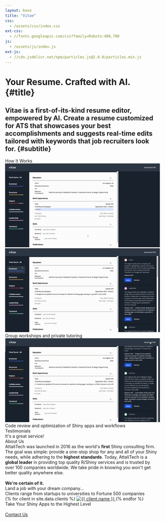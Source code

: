 ```yaml
---
layout: base
title: "Vitae"
css:
  - /assets/css/index.css
ext-css:
  - //fonts.googleapis.com/css?family=Roboto:400,700
js:
  - /assets/js/index.js
ext-js:
  - //cdn.jsdelivr.net/npm/particles.js@2.0.0/particles.min.js
---
```


<div id="header" class="cut1" markdown="1">

<div id="header-inner" markdown="1">

# Your Resume. Crafted with AI. {#title}

## Vitae is a first-of-its-kind resume editor, empowered by AI. Create a resume customized for ATS that showcases your best accomplishments and suggests real-time edits tailored with keywords that job recruiters look for. {#subtitle}

</div>

<div id="particles-js"></div>

</div>

<div id="main-sections">

<div id="services-out" class="page-section cut1">
  <div id="demo">
    <div class="section-title">How It Works</div>
    <div id="services-list">
      <div class="service">
        <img class="service-img" alt="Service image" src="/assets/img/demo_1.gif" />
      </div>
      <div class="demo">
        <img class="service-img" alt="Service image" src="/assets/img/demo_2.gif" />
        <div class="service-text">Group workshops and private tutoring</div>
      </div>
      <div id="demo-break"></div>
      <div class="demo">
        <img class="service-img" alt="Service image" src="/assets/img/demo_3.gif" />
        <div class="service-text">Code review and optimization of Shiny apps and workflows</div>
    </div>

  </div>
</div>

<div id="testimonials" class="page-section grey-section cut2">
  <div id="testimonials">
    <div class="section-title">Testimonials</div>
    <div id="aboutus-text">
      It's a great service!
    </div>
  </div>
</div>

<div id="aboutus-out" class="page-section grey-section cut2">
  <div id="aboutus">
    <div class="section-title">About Us</div>
    <div id="aboutus-text">
      AttaliTech was launched in 2016 as the world's <b>first</b> Shiny consulting firm. The goal was simple: provide a one-stop shop for any and all of your Shiny needs, while adhering to the <b>highest standards</b>. Today, AttaliTech is a <b>global leader</b> in providing top quality R/Shiny services and is trusted by over 100 companies worldwide. We take pride in knowing you won't get better quality anywhere else.<br/><br/><b>We're certain of it.</b>
    </div>
  </div>
</div>

<div id="clients-out" class="page-section cut1">
  <div id="clients">
    <div class="section-title">Land a job with your dream company... </div>
    <div id="clients-subtitle">Clients range from startups to universities to Fortune 500 companies</div>
    <div id="client-logos">
      {% for client in site.data.clients %}
        <a class="client-img" href="{{ client.url }}" title="{{ client.name }}">
          <img alt="{{ client.name }}" src="/assets/img/logos/{{ client.img }}" />
        </a>
      {% endfor %}
    </div>
  </div>
</div>

<div class="cut-buffer"></div>

<div id="cta-out" class="page-section">
  <div id="cta">
    <div class="section-title">Take Your Shiny Apps to the Highest Level</div><br/>
  </div>
  <a href="/contact" class="actionbtn">
    <span class="far fa-envelope" aria-hidden="true"></span>
    Contact Us
  </a>
</div>

</div>